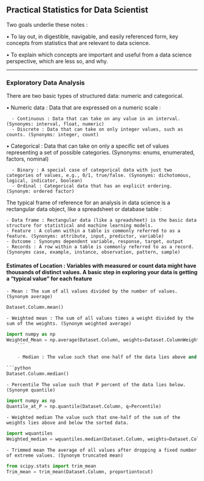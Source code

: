 ## Practical Statistics for Data Scientist

Two goals underlie these notes :

• To lay out, in digestible, navigable, and easily referenced form, key concepts from
statistics that are relevant to data science.

• To explain which concepts are important and useful from a data science perspective,
which are less so, and why.

---

### Exploratory Data Analysis
There are two basic types of structured data: numeric and categorical.

• Numeric data : Data that are expressed on a numeric scale : 

      - Continuous : Data that can take on any value in an interval. (Synonyms: interval, float, numeric)
      - Discrete : Data that can take on only integer values, such as counts. (Synonyms: integer, count)
      
• Categorical : Data that can take on only a specific set of values representing a set of possible categories. (Synonyms: enums, enumerated, factors, nominal) 

      - Binary : A special case of categorical data with just two categories of values, e.g., 0/1, true/false. (Synonyms: dichotomous, logical, indicator, boolean)
      - Ordinal : Categorical data that has an explicit ordering. (Synonym: ordered factor)
      
The typical frame of reference for an analysis in data science is a rectangular data object, like a spreadsheet or database table :

    - Data frame : Rectangular data (like a spreadsheet) is the basic data structure for statistical and machine learning models.
    - Feature : A column within a table is commonly referred to as a feature. (Synonyms: attribute, input, predictor, variable)
    - Outcome : Synonyms dependent variable, response, target, output
    - Records : A row within a table is commonly referred to as a record. (Synonyms case, example, instance, observation, pattern, sample)
 
 
#### Estimates of Location : Variables with measured or count data might have thousands of distinct values. A basic step in exploring your data is getting a “typical value” for each feature

    - Mean : The sum of all values divided by the number of values. (Synonym average)
    
```python
Dataset.Column.mean()
```
    
    - Weighted mean : The sum of all values times a weight divided by the sum of the weights. (Synonym weighted average)
    
```python
import numpy as np
Weighted_Mean = np.average(Dataset.Column, weights=Dataset.ColumnWeight)
    ```
    
    - Median : The value such that one-half of the data lies above and below. (Synonym 50th percentile)
    
```python
Dataset.Column.median()
```
    - Percentile The value such that P percent of the data lies below. (Synonym quantile)
    
```python
import numpy as np
Quantile_at_P = np.quantile(Dataset.Column, q=Percentile)
````
    - Weighted median The value such that one-half of the sum of the weights lies above and below the sorted data.
    
```python
import wquantiles
Weighted_median = wquantiles.median(Dataset.Column, weights=Dataset.ColumnWeight)
````
    - Trimmed mean The average of all values after dropping a fixed number of extreme values. (Synonym truncated mean)
    
 ```python
from scipy.stats import trim_mean
Trim_mean = trim_mean(Dataset.Column, proportiontocut)
````
 
 
 
 
 
 
 
 
